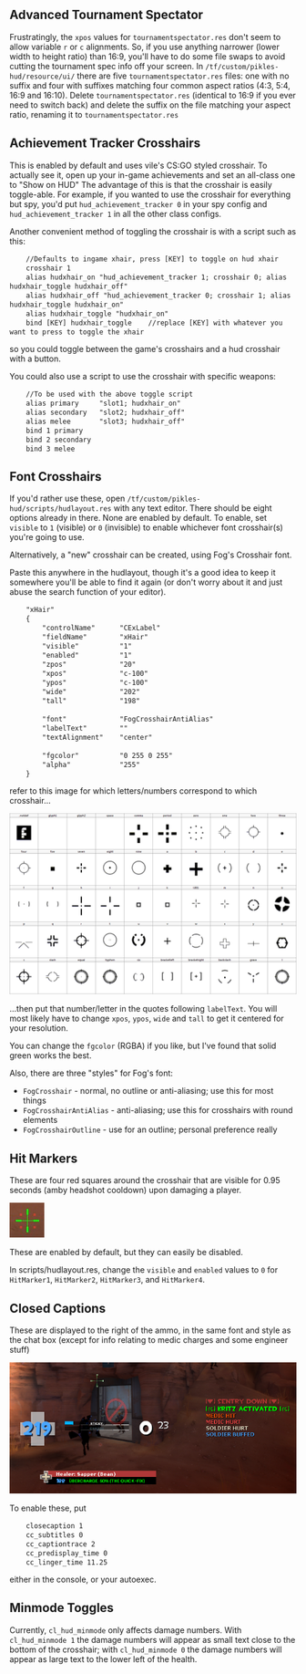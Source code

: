 ## Advanced Tournament Spectator

Frustratingly, the `xpos` values for `tournamentspectator.res` don't seem to
allow variable `r` or `c` alignments. So, if you use anything narrower (lower
width to height ratio) than 16:9, you'll have to do some file swaps to avoid
cutting the tournament spec info off your screen. In
`/tf/custom/pikles-hud/resource/ui/` there are five
`tournamentspectator.res` files: one with no suffix and four with suffixes
matching four common aspect ratios (4:3, 5:4, 16:9 and 16:10). Delete
`tournamentspectator.res` (identical to 16:9 if you ever need to switch back)
and delete the suffix on the file matching your aspect ratio, renaming it to
`tournamentspectator.res`

## Achievement Tracker Crosshairs
This is enabled by default and uses vile's CS:GO styled crosshair. To actually
see it, open up your in-game achievements and set an all-class one to "Show on
HUD" The advantage of this is that the crosshair is easily toggle-able. For
example, if you wanted to use the crosshair for everything but spy, you'd put
`hud_achievement_tracker 0` in your spy config and `hud_achievement_tracker 1`
in all the other class configs.

Another convenient method of toggling the crosshair is with a script such as
this:

```
    //Defaults to ingame xhair, press [KEY] to toggle on hud xhair
    crosshair 1
    alias hudxhair_on "hud_achievement_tracker 1; crosshair 0; alias hudxhair_toggle hudxhair_off"
    alias hudxhair_off "hud_achievement_tracker 0; crosshair 1; alias hudxhair_toggle hudxhair_on"
    alias hudxhair_toggle "hudxhair_on"
    bind [KEY] hudxhair_toggle    //replace [KEY] with whatever you want to press to toggle the xhair
```

so you could toggle between the game's crosshairs and a hud crosshair with
a button.

You could also use a script to use the crosshair with specific weapons:

```
    //To be used with the above toggle script
    alias primary     "slot1; hudxhair_on"
    alias secondary   "slot2; hudxhair_off"
    alias melee       "slot3; hudxhair_off"
    bind 1 primary
    bind 2 secondary
    bind 3 melee
```

## Font Crosshairs
If you'd rather use these, open `/tf/custom/pikles-hud/scripts/hudlayout.res`
with any text editor. There should be eight options already in there. None are
enabled by default. To enable, set `visible` to `1` (visible) or `0`
(invisible) to enable whichever font crosshair(s) you're going to use.

Alternatively, a "new" crosshair can be created, using Fog's Crosshair font.

Paste this anywhere in the hudlayout, though it's a good idea to keep it
somewhere you'll be able to find it again (or don't worry about it and just
abuse the search function of your editor).

```
    "xHair"
    {
        "controlName"      "CExLabel"
        "fieldName"        "xHair"
        "visible"          "1"
        "enabled"          "1"
        "zpos"             "20"
        "xpos"             "c-100"
        "ypos"             "c-100"
        "wide"             "202"
        "tall"             "198"

        "font"             "FogCrosshairAntiAlias"
        "labelText"        ""
        "textAlignment"    "center"

        "fgcolor"          "0 255 0 255"
        "alpha"            "255"
    }
```

refer to this image for which letters/numbers correspond to which crosshair...

![fogtable](images/fogtable.png?raw=true "Fog Crosshair Table")

...then put that number/letter in the quotes following `labelText`. You will
most likely have to change `xpos`, `ypos`, `wide` and `tall` to get it centered
for your resolution.

You can change the `fgcolor` (RGBA) if you like, but I've found that solid green
works the best.

Also, there are three "styles" for Fog's font:
* `FogCrosshair` - normal, no outline or anti-aliasing; use this for most
  things
* `FogCrosshairAntiAlias` - anti-aliasing; use this for crosshairs with round
  elements
* `FogCrosshairOutline` - use for an outline; personal preference really

## Hit Markers
These are four red squares around the crosshair that are visible for 0.95
seconds (amby headshot cooldown) upon damaging a player.

![hitmarkers](images/hitmarkers.png?raw=true "Hitmarkers")

These are enabled by default, but they can easily be disabled.

In scripts/hudlayout.res, change the `visible` and `enabled` values to `0`
for `HitMarker1`, `HitMarker2`, `HitMarker3`, and `HitMarker4`.

## Closed Captions
These are displayed to the right of the ammo, in the same font and style as the
chat box (except for info relating to medic charges and some engineer stuff)

![closedcaptions](images/closedcaptions.png?raw=true "Close Captions")

To enable these, put

```
    closecaption 1
    cc_subtitles 0
    cc_captiontrace 2
    cc_predisplay_time 0
    cc_linger_time 11.25
```

either in the console, or your autoexec.

## Minmode Toggles
Currently, `cl_hud_minmode` only affects damage numbers. With `cl_hud_minmode
1` the damage numbers will appear as small text close to the bottom of the
crosshair; with `cl_hud_minmode 0` the damage numbers will appear as large text
to the lower left of the health.
